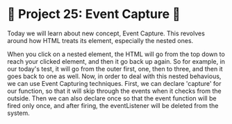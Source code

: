 # 🎯 Project 25: Event Capture 🥁

Today we will learn about new concept, Event Capture. This revolves around how HTML treats its element, especially the nested ones.

When you click on a nested element, the HTML will go from the top down to reach your clicked element, and then it go back up again. So for example, in our today's test, it will go from the outer first, one, then to three, and then it goes back to one as well. Now, in order to deal with this nested behavious, we can use Event Capturing techniques. First, we can declare 'capture' for our function, so that it will skip through the events when it checks from the outside. Then we can also declare once so that the event function will be fired only once, and after firing, the eventListener will be deleted from the system.

